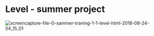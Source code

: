 # Level - summer project
![screencapture-file-G-sammer-traning-1-1-level-html-2018-08-24-04_15_01](https://user-images.githubusercontent.com/52893501/96391401-daf3d680-11b8-11eb-8279-066b1eb5c853.png)
